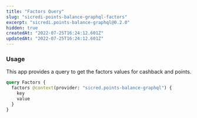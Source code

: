 ```yaml
---
title: "Factors Query"
slug: "sicredi-points-balance-graphql-factors"
excerpt: "sicredi.points-balance-graphql@0.2.0"
hidden: true
createdAt: "2022-07-25T16:24:12.601Z"
updatedAt: "2022-07-25T16:24:12.601Z"
---
```

### Usage

This app provides a query to get the factors values for cashback and points.

```graphql
query Factors {
  factors @context(provider: "sicred.points-balance-graphql") {
    key
    value
  }
}
```